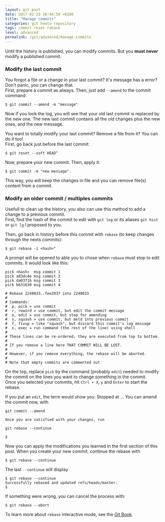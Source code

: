 ```yaml
---
layout: git-post
date: 2017-02-25 16:44:50 +0100
title: "Manage commits"
categories: git howto repository
tags: commit reset rebase
level: advanced
permalink: /git/advanced/manage-commits
---
```


Until the history is published, you can modify commits. But you **must never** modify a published commit.

### Modify the last commit

You forgot a file or a change in your last commit? It's message has a error? Don't panic, you can change that.  
First, prepare a commit as always. Then, just add `--amend` to the commit command:

    $ git commit --amend -m "message"

Now if you look the log, you will see that your old last commit is replaced by the new one. The new last commit contains all the old changes plus the new ones, and the new message.

  
You want to totally modify your last commit? Remove a file from it? You can do it too!  
First, go back just before the last commit:

    $ git reset --soft HEAD^

Now, prepare your new commit. Then, apply it:

    $ git commit -m "new message".

This way, you will keep the changes in file and you can remove file(s) content from a commit.

### Modify an older commit / multiples commits

Usefull to clean up the history, you also can use this method to add a change to a previous commit.  
First, find the hash of the commit to edit with `git log` or its aliases `git hist` or `git lg` I proposed to you.

Then, go back in history before this commit with `rebase` (to keep changes through the nexts commits):

    $ git rebase -i <hash>^

A prompt will be opened to able you to chose when `rebase` must stop to edit commits. It would look like this:

    pick <hash>  msg commit 1
    pick a83dc4e msg commit 2
    pick da0371b msg commit 3
    pick b631630 msg commit 4
    
    # Rebase 2248033..fee2037 into 2248033
    #
    # Commands:
    #  p, pick = use commit
    #  r, reword = use commit, but edit the commit message
    #  e, edit = use commit, but stop for amending
    #  s, squash = use commit, but meld into previous commit
    #  f, fixup = like "squash", but discard this commit's log message
    #  x, exec = run command (the rest of the line) using shell
    #
    # These lines can be re-ordered; they are executed from top to bottom.
    #
    # If you remove a line here THAT COMMIT WILL BE LOST.
    #
    # However, if you remove everything, the rebase will be aborted.
    #
    # Note that empty commits are commented out

On the top, replace `pick` by the command (probably `edit`) needed to modify the commit on the lines you want to change something in the commit.  
Once you selected your commits, hit `Ctrl + X`, `y` and `Enter` to start the rebase.

If you put an `edit`, the term would show you:
    Stopped at <hash>... <message>
    You can amend the commit now, with

	git commit --amend

    Once you are satisfied with your changes, run

	git rebase --continue
    
    $

Now you can apply the modifications you learned in the first section of this post. When you create your new commit, continue the rebase with

    $ git rebase --continue

The last `--continue` will display

    $ git rebase --continue
    Successfully rebased and updated refs/heads/master.
    $

If something were wrong, you can cancel the process with:

    $ git rebase --abort
  
To learn more about `rebase` interactive mode, see the [Git Book](https://git-scm.com/book/en/v2/Git-Tools-Rewriting-History).
